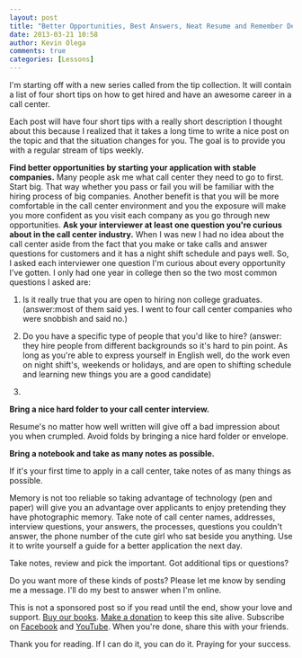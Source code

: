 ```yaml
---
layout: post
title: "Better Opportunities, Best Answers, Neat Resume and Remember Details"
date: 2013-03-21 10:58
author: Kevin Olega
comments: true
categories: [Lessons]
---
```

I'm starting off with a new series called from the tip collection. It will contain a list of four short tips on how to get hired and have an awesome career in a call center.

Each post will have four short tips with a really short description I thought about this because I realized that it takes a long time to write a nice post on the topic and that the situation changes for you. The goal is to provide you with a regular stream of tips weekly.

**Find better opportunities by starting your application with stable companies.** Many people ask me what call center they need to go to first. Start big. That way whether you pass or fail you will be familiar with the hiring process of big companies. Another benefit is that you will be more comfortable in the call center environment and you the exposure will make you more confident as you visit each company as you go through new opportunities. **Ask your interviewer at least one question you're curious about in the call center industry.** When I was new I had no idea about the call center aside from the fact that you make or take calls and answer questions for customers and it has a night shift schedule and pays well. So, I asked each interviewer one question I'm curious about every opportunity I've gotten. I only had one year in college then so the two most common questions I asked are: 

1. Is it really true that you are open to hiring non college graduates. (answer:most of them said yes. I went to four call center companies who were snobbish and said no.) 

2. Do you have a specific type of people that you'd like to hire? (answer: they hire people from different backgrounds so it's hard to pin point. As long as you're able to express yourself in English well, do the work even on night shift's, weekends or holidays, and are open to shifting schedule and learning new things you are a good candidate) 
3. 
**Bring a nice hard folder to your call center interview.** 

Resume's no matter how well written will give off a bad impression about you when crumpled. Avoid folds by bringing a nice hard folder or envelope. 

**Bring a notebook and take as many notes as possible.** 

If it's your first time to apply in a call center, take notes of as many things as possible. 

Memory is not too reliable so taking advantage of technology (pen and paper) will give you an advantage over applicants to enjoy pretending they have photographic memory. Take note of call center names, addresses, interview questions, your answers, the processes, questions you couldn't answer, the phone number of the cute girl who sat beside you anything. Use it to write yourself a guide for a better application the next day. 

Take notes, review and pick the important. Got additional tips or questions? 

Do you want more of these kinds of posts? Please let me know by sending me a message. I'll do my best to answer when I'm online.

This is not a sponsored post so if you read until the end, show your love and support. [Buy our books](http://callcentertrainingtips.com/promos/).  [Make a donation](http://callcentertrainingtips.com/support/) to keep this site alive. Subscribe on [Facebook](https://www.facebook.com/callcentertrainingtips/) and [YouTube](https://www.youtube.com/channel/UCSRyiovg_InMdQAe7Fn0LtA). When you're done, share this with your friends. 

Thank you for reading. If I can do it, you can do it. Praying for your success.